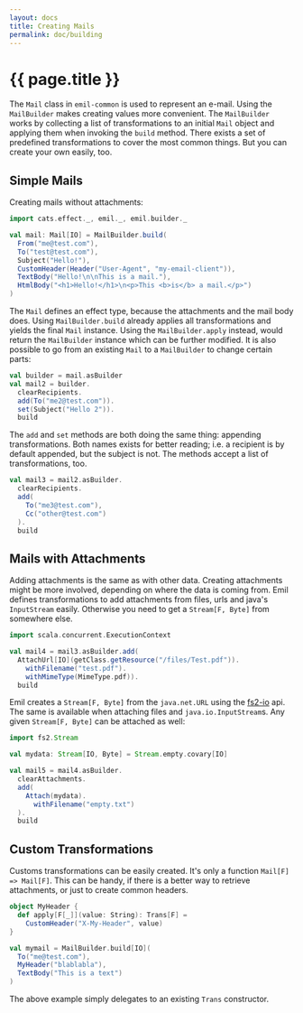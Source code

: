 ```yaml
---
layout: docs
title: Creating Mails
permalink: doc/building
---
```


# {{ page.title }}

The `Mail` class in `emil-common` is used to represent an
e-mail. Using the `MailBuilder` makes creating values more
convenient. The `MailBuilder` works by collecting a list of
transformations to an initial `Mail` object and applying them when
invoking the `build` method. There exists a set of predefined
transformations to cover the most common things. But you can create
your own easily, too.

## Simple Mails

Creating mails without attachments:

```scala mdoc
import cats.effect._, emil._, emil.builder._

val mail: Mail[IO] = MailBuilder.build(
  From("me@test.com"),
  To("test@test.com"),
  Subject("Hello!"),
  CustomHeader(Header("User-Agent", "my-email-client")),
  TextBody("Hello!\n\nThis is a mail."),
  HtmlBody("<h1>Hello!</h1>\n<p>This <b>is</b> a mail.</p>")
)
```

The `Mail` defines an effect type, because the attachments and the
mail body does. Using `MailBuilder.build` already applies all
transformations and yields the final `Mail` instance. Using the
`MailBuilder.apply` instead, would return the `MailBuilder` instance
which can be further modified. It is also possible to go from an
existing `Mail` to a `MailBuilder` to change certain parts:

```scala mdoc
val builder = mail.asBuilder
val mail2 = builder.
  clearRecipients.
  add(To("me2@test.com")).
  set(Subject("Hello 2")).
  build
```

The `add` and `set` methods are both doing the same thing: appending
transformations. Both names exists for better reading; i.e. a recipient
is by default appended, but the subject is not. The methods accept a
list of transformations, too.

```scala mdoc
val mail3 = mail2.asBuilder.
  clearRecipients.
  add(
    To("me3@test.com"),
    Cc("other@test.com")
  ).
  build
```


## Mails with Attachments

Adding attachments is the same as with other data. Creating
attachments might be more involved, depending on where the data is
coming from. Emil defines transformations to add attachments from
files, urls and java's `InputStream` easily. Otherwise you need to get
a `Stream[F, Byte]` from somewhere else.

```scala mdoc
import scala.concurrent.ExecutionContext

val mail4 = mail3.asBuilder.add(
  AttachUrl[IO](getClass.getResource("/files/Test.pdf")).
    withFilename("test.pdf").
    withMimeType(MimeType.pdf)).
  build
```

Emil creates a `Stream[F, Byte]` from the `java.net.URL` using the
[fs2-io](https://github.com/functional-streams-for-scala/fs2/tree/master/io/src)
api. The same is available when attaching files and
`java.io.InputStream`s. Any given `Stream[F, Byte]` can be attached as
well:

```scala mdoc
import fs2.Stream

val mydata: Stream[IO, Byte] = Stream.empty.covary[IO]

val mail5 = mail4.asBuilder.
  clearAttachments.
  add(
    Attach(mydata).
      withFilename("empty.txt")
  ).
  build
```


## Custom Transformations

Customs transformations can be easily created. It's only a function
`Mail[F] => Mail[F]`. This can be handy, if there is a better way to
retrieve attachments, or just to create common headers.

```scala mdoc
object MyHeader {
  def apply[F[_]](value: String): Trans[F] =
    CustomHeader("X-My-Header", value)
}

val mymail = MailBuilder.build[IO](
  To("me@test.com"),
  MyHeader("blablabla"),
  TextBody("This is a text")
)
```

The above example simply delegates to an existing `Trans` constructor.
